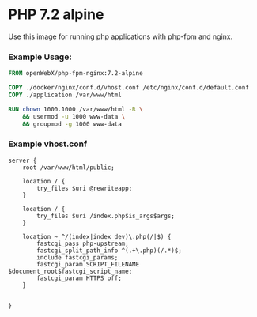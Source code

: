 # PHP 7.2 alpine

Use this image for running php applications with php-fpm and nginx.

### Example Usage:
```Dockerfile
FROM openWebX/php-fpm-nginx:7.2-alpine

COPY ./docker/nginx/conf.d/vhost.conf /etc/nginx/conf.d/default.conf
COPY ./application /var/www/html

RUN chown 1000.1000 /var/www/html -R \
    && usermod -u 1000 www-data \
    && groupmod -g 1000 www-data

```

### Example vhost.conf
```
server {
    root /var/www/html/public;

    location / {
        try_files $uri @rewriteapp;
    }

    location / {
        try_files $uri /index.php$is_args$args;
    }

    location ~ ^/(index|index_dev)\.php(/|$) {
        fastcgi_pass php-upstream;
        fastcgi_split_path_info ^(.+\.php)(/.*)$;
        include fastcgi_params;
        fastcgi_param SCRIPT_FILENAME $document_root$fastcgi_script_name;
        fastcgi_param HTTPS off;
    }


}
``` 


